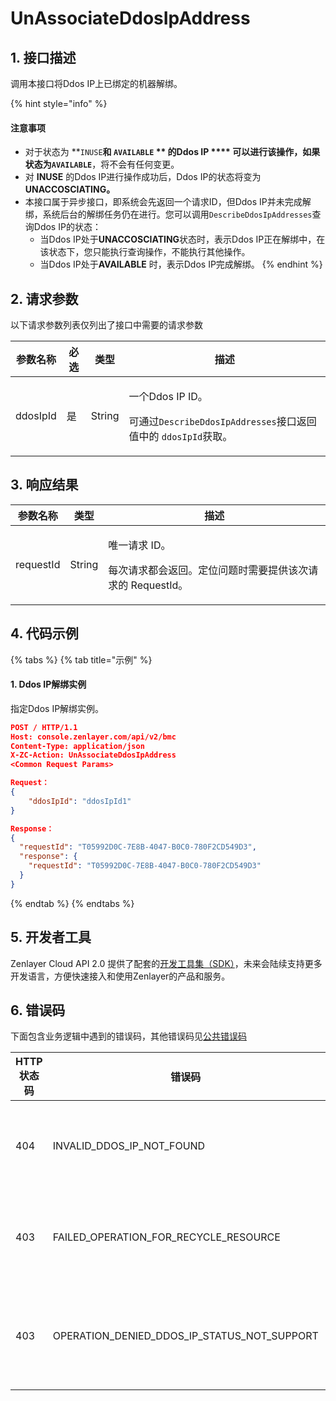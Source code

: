 # UnAssociateDdosIpAddress

## 1. 接口描述

调用本接口将Ddos IP上已绑定的机器解绑。

{% hint style="info" %}
#### 注意事项

* 对于状态为 **`INUSE`**和 **`AVAILABLE` ** 的Ddos IP **** 可以进行该操作，如果状态为**`AVAILABLE`**，将不会有任何变更。
* 对 **INUSE** 的Ddos IP进行操作成功后，Ddos IP的状态将变为**UNACCOSCIATING。**
* 本接口属于异步接口，即系统会先返回一个请求ID，但Ddos IP并未完成解绑，系统后台的解绑任务仍在进行。您可以调用`DescribeDdosIpAddresses`查询Ddos IP的状态：
  * 当Ddos IP处于**UNACCOSCIATING**状态时，表示Ddos IP正在解绑中，在该状态下，您只能执行查询操作，不能执行其他操作。
  * 当Ddos IP处于**AVAILABLE** 时，表示Ddos IP完成解绑。
{% endhint %}



## 2. 请求参数

以下请求参数列表仅列出了接口中需要的请求参数

| 参数名称     | 必选 | 类型     | 描述                                                                                                 |
| -------- | -- | ------ | -------------------------------------------------------------------------------------------------- |
| ddosIpId | 是  | String | <p>一个Ddos IP ID。</p><p>可通过<code>DescribeDdosIpAddresses</code>接口返回值中的 <code>ddosIpId</code>获取。</p> |



## 3. 响应结果

| 参数名称      | 类型     | 描述                                                       |
| --------- | ------ | -------------------------------------------------------- |
| requestId | String | <p>唯一请求 ID。</p><p>每次请求都会返回。定位问题时需要提供该次请求的 RequestId。</p> |



## 4. 代码示例

{% tabs %}
{% tab title="示例" %}
#### 1. Ddos IP解绑实例

指定Ddos IP解绑实例。

```json
POST / HTTP/1.1
Host: console.zenlayer.com/api/v2/bmc
Content-Type: application/json
X-ZC-Action: UnAssociateDdosIpAddress
<Common Request Params>

Request：
{
    "ddosIpId": "ddosIpId1"
}

Response：
{
  "requestId": "T05992D0C-7E8B-4047-B0C0-780F2CD549D3",
  "response": { 
    "requestId": "T05992D0C-7E8B-4047-B0C0-780F2CD549D3"
  }
}
```
{% endtab %}
{% endtabs %}





## 5. 开发者工具

Zenlayer Cloud API 2.0 提供了配套的[开发工具集（SDK）](../../api-introduction/sdk/)，未来会陆续支持更多开发语言，方便快速接入和使用Zenlayer的产品和服务。



## 6. 错误码

下面包含业务逻辑中遇到的错误码，其他错误码见[公共错误码](../../api-introduction/instruction/commonerrorcode.md)

| HTTP状态码 | 错误码                                               | 说明               |
| ------- | ------------------------------------------------- | ---------------- |
| 404     | INVALID\_DDOS\_IP\_NOT\_FOUND                     | 指定的Ddos IP不存在。   |
| 403     | FAILED\_OPERATION\_FOR\_RECYCLE\_RESOURCE         | 指定的Ddos IP在回收站。  |
| 403     | OPERATION\_DENIED\_DDOS\_IP\_STATUS\_NOT\_SUPPORT | 指定的Ddos IP状态不支持。 |
